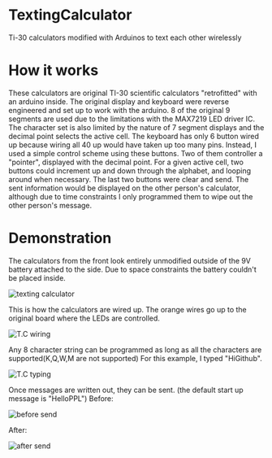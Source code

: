 # TextingCalculator
Ti-30 calculators modified with Arduinos to text each other wirelessly

# How it works
These calculators are original TI-30 scientific calculators "retrofitted" with an arduino inside. The original display and keyboard were reverse engineered and set up to work with the arduino. 8 of the original 9 segments are used due to the limitations with the MAX7219 LED driver IC. The character set is also limited by the nature of 7 segment displays and the decimal point selects the active cell. The keyboard has only 6 button wired up because wiring all 40 up would have taken up too many pins. Instead, I used a simple control scheme using these buttons. Two of them controller a "pointer", displayed with the decimal point. For a given active cell, two buttons could increment up and down through the alphabet, and looping around when necessary. The last two buttons were clear and send. The sent information would be displayed on the other person's calculator, although due to time constraints I only programmed them to wipe out the other person's message.

# Demonstration

The calculators from the front look entirely unmodified outside of the 9V battery attached to the side. Due to space constraints the battery couldn't be placed inside.

![texting calculator](https://i.imgur.com/IWsrofpm.jpg)

This is how the calculators are wired up. The orange wires go up to the original board where the LEDs are controlled.

![T.C wiring](https://i.imgur.com/FM3UEZUm.jpg)

Any 8 character string can be programmed as long as all the characters are supported(K,Q,W,M are not supported)
For this example, I typed "HiGithub". 

![T.C typing](https://i.imgur.com/CwKnwAMm.jpg)

Once messages are written out, they can be sent. (the default start up message is "HelloPPL")
Before:

![before send](https://i.imgur.com/xOpcOARl.jpg)

After:

![after send](https://i.imgur.com/ped5LrFl.jpg)

